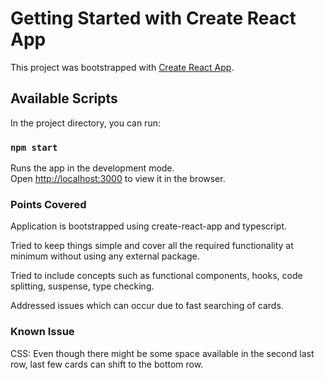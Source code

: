 # Getting Started with Create React App

This project was bootstrapped with [Create React App](https://github.com/facebook/create-react-app).

## Available Scripts

In the project directory, you can run:

### `npm start`

Runs the app in the development mode.\
Open [http://localhost:3000](http://localhost:3000) to view it in the browser.

### Points Covered

Application is bootstrapped using create-react-app and typescript.

Tried to keep things simple and cover all the required functionality at minimum without using any external package.

Tried to include concepts such as functional components, hooks, code splitting, suspense, type checking.

Addressed issues which can occur due to fast searching of cards.

### Known Issue

CSS: Even though there might be some space available in the second last row, last few cards can shift to the bottom row.
